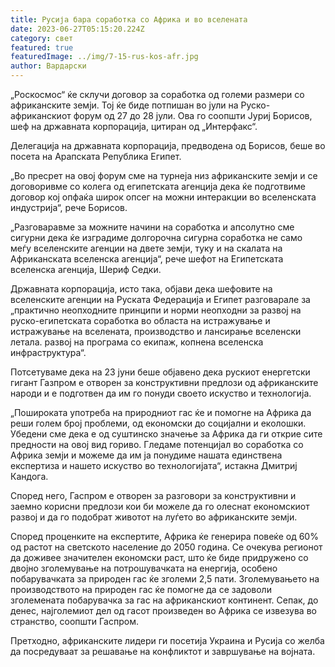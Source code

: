 ```yaml
---
title: Русија бара соработка со Африка и во вселената
date: 2023-06-27T05:15:20.224Z
category: свет
featured: true
featuredImage: ../img/7-15-rus-kos-afr.jpg
author: Вардарски
---
```

„Роскосмос“ ќе склучи договор за соработка од големи размери со африканските земји. Тој ќе биде потпишан во јули на Руско-африканскиот форум од 27 до 28 јули. Ова го соопшти Јуриј Борисов, шеф на државната корпорација, цитиран од „Интерфакс“.

Делегација на државната корпорација, предводена од Борисов, беше во посета на Арапската Република Египет.

„Во пресрет на овој форум сме на турнеја низ африканските земји и се договоривме со колега од египетската агенција дека ќе подготвиме договор кој опфаќа широк опсег на можни интеракции во вселенската индустрија“, рече Борисов.

„Разговаравме за можните начини на соработка и апсолутно сме сигурни дека ќе изградиме долгорочна сигурна соработка не само меѓу вселенските агенции на двете земји, туку и на скалата на Африканската вселенска агенција“, рече шефот на Египетската вселенска агенција, Шериф Седки.

Државната корпорација, исто така, објави дека шефовите на вселенските агенции на Руската Федерација и Египет разговарале за „практично неопходните принципи и норми неопходни за развој на руско-египетската соработка во областа на истражување и истражување на вселената, производство и лансирање вселенски летала. развој на програма со екипаж, копнена вселенска инфраструктура“.

Потсетуваме дека на 23 јуни беше објавено дека рускиот енергетски гигант Газпром е отворен за конструктивни предлози од африканските народи и е подготвен да им го понуди своето искуство и технологија.

„Пошироката употреба на природниот гас ќе и помогне на Африка да реши голем број проблеми, од економски до социјални и еколошки. Убедени сме дека е од суштинско значење за Африка да ги открие сите предности на овој вид гориво. Гледаме потенцијал во соработка со Африка земји и можеме да им ја понудиме нашата единствена експертиза и нашето искуство во технологијата“, истакна Дмитриј Кандога.

Според него, Гаспром е отворен за разговори за конструктивни и заемно корисни предлози кои би можеле да го олеснат економскиот развој и да го подобрат животот на луѓето во африканските земји.

Според проценките на експертите, Африка ќе генерира повеќе од 60% од растот на светското население до 2050 година. Се очекува регионот да доживее значителен економски раст, што ќе биде придружено со двојно зголемување на потрошувачката на енергија, особено побарувачката за природен гас ќе зголеми 2,5 пати. Зголемувањето на производството на природен гас ќе помогне да се задоволи зголемената побарувачка за гас на африканскиот континент. Сепак, до денес, најголемиот дел од гасот произведен во Африка се извезува во странство, соопшти Гаспром.

Претходно, африканските лидери ги посетија Украина и Русија со желба да посредуваат за решавање на конфликтот и завршување на војната.